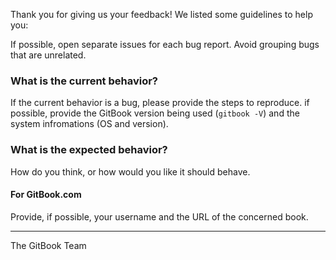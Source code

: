 Thank you for giving us your feedback! We listed some guidelines to help you:

If possible, open separate issues for each bug report. Avoid grouping bugs that are unrelated.

### What is the current behavior?

If the current behavior is a bug, please provide the steps to reproduce. if possible, provide the GitBook version being used (`gitbook -V`) and the system infromations (OS and version).

### What is the expected behavior?

How do you think, or how would you like it should behave.

#### For GitBook.com

Provide, if possible, your username and the URL of the concerned book.

----

The GitBook Team
